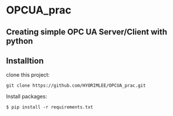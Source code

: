 # OPCUA_prac

Creating simple OPC UA Server/Client with python
---
## Installtion
clone this project:
```
git clone https://github.com/HYORIMLEE/OPCUA_prac.git
```
Install packages:
```
$ pip install -r requirements.txt
```
